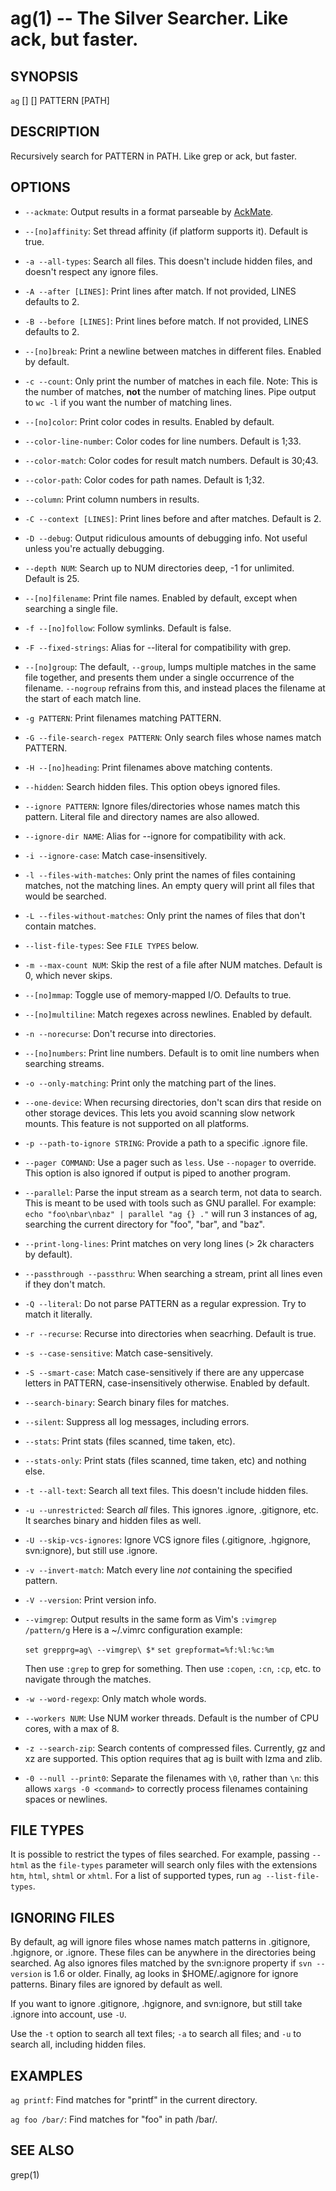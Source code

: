 ag(1) -- The Silver Searcher. Like ack, but faster.
=============================================

## SYNOPSIS

`ag` [<file-type>] [<options>] PATTERN [PATH]

## DESCRIPTION

Recursively search for PATTERN in PATH. Like grep or ack, but faster.

## OPTIONS

  * `--ackmate`:
    Output results in a format parseable by [AckMate](https://github.com/protocool/AckMate).

  * `--[no]affinity`:
    Set thread affinity (if platform supports it). Default is true.

  * `-a --all-types`:
    Search all files. This doesn't include hidden files, and doesn't respect any ignore files.

  * `-A --after [LINES]`:
    Print lines after match. If not provided, LINES defaults to 2.

  * `-B --before [LINES]`:
    Print lines before match. If not provided, LINES defaults to 2.

  * `--[no]break`:
    Print a newline between matches in different files. Enabled by default.

  * `-c --count`:
    Only print the number of matches in each file.
    Note: This is the number of matches, **not** the number of matching lines.
    Pipe output to `wc -l` if you want the number of matching lines.

  * `--[no]color`:
    Print color codes in results. Enabled by default.

  * `--color-line-number`:
    Color codes for line numbers. Default is 1;33.

  * `--color-match`:
    Color codes for result match numbers. Default is 30;43.

  * `--color-path`:
    Color codes for path names. Default is 1;32.

  * `--column`:
    Print column numbers in results.

  * `-C --context [LINES]`:
    Print lines before and after matches. Default is 2.

  * `-D --debug`:
    Output ridiculous amounts of debugging info. Not useful unless you're actually debugging.

  * `--depth NUM`:
    Search up to NUM directories deep, -1 for unlimited. Default is 25.

  * `--[no]filename`:
    Print file names. Enabled by default, except when searching a single file.

  * `-f --[no]follow`:
    Follow symlinks. Default is false.

  * `-F --fixed-strings`:
    Alias for --literal for compatibility with grep.

  * `--[no]group`:
    The default, `--group`, lumps multiple matches in the same file
    together, and presents them under a single occurrence of the
    filename. `--nogroup` refrains from this, and instead places the
    filename at the start of each match line.

  * `-g PATTERN`:
    Print filenames matching PATTERN.

  * `-G --file-search-regex PATTERN`:
    Only search files whose names match PATTERN.

  * `-H --[no]heading`:
    Print filenames above matching contents.

  * `--hidden`:
    Search hidden files. This option obeys ignored files.

  * `--ignore PATTERN`:
    Ignore files/directories whose names match this pattern. Literal
    file and directory names are also allowed.

  * `--ignore-dir NAME`:
    Alias for --ignore for compatibility with ack.

  * `-i --ignore-case`:
    Match case-insensitively.

  * `-l --files-with-matches`:
    Only print the names of files containing matches, not the matching
    lines. An empty query will print all files that would be searched.

  * `-L --files-without-matches`:
    Only print the names of files that don't contain matches.

  * `--list-file-types`:
    See `FILE TYPES` below.

  * `-m --max-count NUM`:
    Skip the rest of a file after NUM matches. Default is 0, which never skips.

  * `--[no]mmap`:
    Toggle use of memory-mapped I/O. Defaults to true.

  * `--[no]multiline`:
    Match regexes across newlines. Enabled by default.

  * `-n --norecurse`:
    Don't recurse into directories.

  * `--[no]numbers`:
    Print line numbers. Default is to omit line numbers when searching streams.

  * `-o --only-matching`:
    Print only the matching part of the lines.

  * `--one-device`:
    When recursing directories, don't scan dirs that reside on other storage
    devices. This lets you avoid scanning slow network mounts.
    This feature is not supported on all platforms.

  * `-p --path-to-ignore STRING`:
    Provide a path to a specific .ignore file.

  * `--pager COMMAND`:
    Use a pager such as `less`. Use `--nopager` to override. This option
    is also ignored if output is piped to another program.

  * `--parallel`:
    Parse the input stream as a search term, not data to search. This is meant
    to be used with tools such as GNU parallel. For example:
    `echo "foo\nbar\nbaz" | parallel "ag {} ."` will run 3 instances of ag,
    searching the current directory for "foo", "bar", and "baz".

  * `--print-long-lines`:
    Print matches on very long lines (> 2k characters by default).

  * `--passthrough --passthru`:
    When searching a stream, print all lines even if they don't match.

  * `-Q --literal`:
    Do not parse PATTERN as a regular expression. Try to match it literally.

  * `-r --recurse`:
    Recurse into directories when seacrhing. Default is true.

  * `-s --case-sensitive`:
    Match case-sensitively.

  * `-S --smart-case`:
    Match case-sensitively if there are any uppercase letters in PATTERN,
    case-insensitively otherwise. Enabled by default.

  * `--search-binary`:
    Search binary files for matches.

  * `--silent`:
    Suppress all log messages, including errors.

  * `--stats`:
    Print stats (files scanned, time taken, etc).

  * `--stats-only`:
    Print stats (files scanned, time taken, etc) and nothing else.

  * `-t --all-text`:
    Search all text files. This doesn't include hidden files.

  * `-u --unrestricted`:
    Search *all* files. This ignores .ignore, .gitignore, etc. It searches
    binary and hidden files as well.

  * `-U --skip-vcs-ignores`:
    Ignore VCS ignore files (.gitignore, .hgignore, svn:ignore), but still
    use .ignore.

  * `-v --invert-match`:
    Match every line *not* containing the specified pattern.

  * `-V --version`:
    Print version info.

  * `--vimgrep`:
    Output results in the same form as Vim's `:vimgrep /pattern/g`
    Here is a ~/.vimrc configuration example:

    `set grepprg=ag\ --vimgrep\ $*`
    `set grepformat=%f:%l:%c:%m`

    Then use `:grep` to grep for something.
    Then use `:copen`, `:cn`, `:cp`, etc. to navigate through the matches.

  * `-w --word-regexp`:
    Only match whole words.

  * `--workers NUM`:
    Use NUM worker threads. Default is the number of CPU cores, with a max of 8.

  * `-z --search-zip`:
    Search contents of compressed files. Currently, gz and xz are supported.
    This option requires that ag is built with lzma and zlib.

  * `-0 --null --print0`:
    Separate the filenames with `\0`, rather than `\n`:
    this allows `xargs -0 <command>` to correctly process filenames containing
    spaces or newlines.


## FILE TYPES

It is possible to restrict the types of files searched. For example, passing
`--html` as the `file-types` parameter will search only files with the
extensions `htm`, `html`, `shtml` or `xhtml`. For a list of supported types,
run `ag --list-file-types`.

## IGNORING FILES

By default, ag will ignore files whose names match patterns in .gitignore,
.hgignore, or .ignore. These files can be anywhere in the directories being
searched. Ag also ignores files matched by the svn:ignore property if `svn
--version` is 1.6 or older.  Finally, ag looks in $HOME/.agignore for ignore
patterns. Binary files are ignored by default as well.

If you want to ignore .gitignore, .hgignore, and svn:ignore, but still take
.ignore into account, use `-U`.

Use the `-t` option to search all text files; `-a` to search all files; and `-u`
to search all, including hidden files.

## EXAMPLES

`ag printf`:
  Find matches for "printf" in the current directory.

`ag foo /bar/`:
  Find matches for "foo" in path /bar/.

## SEE ALSO

grep(1)
